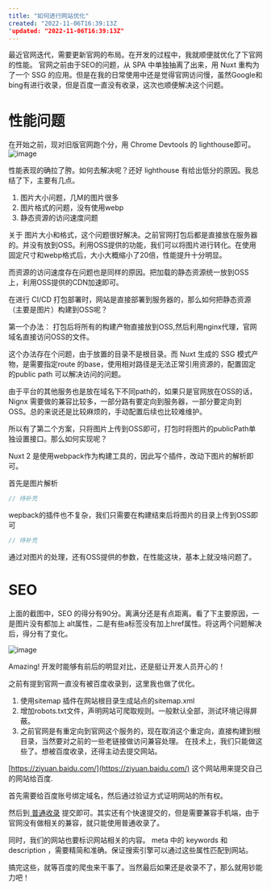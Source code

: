 ```yaml
---
title: "如何进行网站优化"
created: "2022-11-06T16:39:13Z
"updated: "2022-11-06T16:39:13Z"
---
```

最近官网迭代，需要更新官网的布局。在开发的过程中，我就顺便就优化了下官网的性能。
官网之前由于SEO的问题，从 SPA 中单独抽离了出来，用 Nuxt 重构为了一个 SSG 的应用。但是在我的日常使用中还是觉得官网访问慢，虽然Google和bing有进行收录，但是百度一直没有收录，这次也顺便解决这个问题。
# 性能问题
在开始之前，现对旧版官网跑个分，用 Chrome Devtools 的 lighthouse即可。
![image](https://user-images.githubusercontent.com/26271337/200182961-85550e82-2f83-4ab2-92a6-487d3d026aea.png)

性能表现的确拉了胯。如何去解决呢？还好 lighthouse 有给出低分的原因。我总结了下，主要有几点。
1. 图片大小问题，几M的图片很多
2. 图片格式的问题，没有使用webp
3. 静态资源的访问速度问题

关于 图片大小和格式，这个问题很好解决。之前官网打包后都是直接放在服务器的。并没有放到OSS。利用OSS提供的功能，我们可以将图片进行转化。在使用固定尺寸和webp格式后，大小大概缩小了20倍，性能提升十分明显。

而资源的访问速度存在问题也是同样的原因。把加载的静态资源统一放到OSS上，利用OSS提供的CDN加速即可。

在进行 CI/CD 打包部署时，网站是直接部署到服务器的，那么如何把静态资源（主要是图片）构建到OSS呢？

第一个办法： 打包后将所有的构建产物直接放到OSS,然后利用nginx代理，官网域名直接访问OSS的文件。

这个办法存在个问题，由于放置的目录不是根目录。而 Nuxt 生成的 SSG 模式产物，是需要指定route 的base，使用相对路径是无法正常引用资源的，配置固定的public path 可以解决访问的问题。

由于平台的其他服务也是放在域名下不同path的，如果只是官网放在OSS的话，Nignx 需要做的兼容比较多，一部分路有要定向到服务器，一部分要定向到OSS。总的来说还是比较麻烦的，手动配置后续也比较难维护。

所以有了第二个方案，只将图片上传到OSS即可，打包时将图片的publicPath单独设置接口。那么如何实现呢？

Nuxt 2 是使用webpack作为构建工具的，因此写个插件，改动下图片的解析即可。

首先是图片解析
```js
// 待补充
```
wepback的插件也不复杂，我们只需要在构建结束后将图片的目录上传到OSS即可
```js
// 待补充
```
通过对图片的处理，还有OSS提供的参数，在性能这块，基本上就没啥问题了。
# SEO

上面的截图中，SEO 的得分有90分。离满分还是有点距离。看了下主要原因，一是图片没有都加上 alt属性，二是有些a标签没有加上href属性。将这两个问题解决后，得分有了变化。

![image](https://user-images.githubusercontent.com/26271337/200182990-bb0b8f7c-2136-4e51-8b8b-a404c15969be.png)

Amazing! 开发时能够有前后的明显对比，还是挺让开发人员开心的！

之前有提到官网一直没有被百度收录到，这里我也做了优化。
1. 使用sitemap 插件在网站根目录生成站点的sitemap.xml
2. 增加robots.txt文件，声明网站可爬取规则。一般默认全部，测试环境记得屏蔽。
3. 之前官网是有重定向到官网这个服务的，现在取消这个重定向，直接构建到根目录，当然要对之前的一些老链接做访问兼容处理。
在技术上，我们只能做这些了。想被百度收录，还得主动去提交网站。

[https://ziyuan.baidu.com/](https://ziyuan.baidu.com/) 这个网站用来提交自己的网站给百度.

首先需要给百度账号绑定域名，然后通过验证方式证明网站的所有权。

然后到[ 普通收录]( https://ziyuan.baidu.com/linksubmit/index ) 提交即可。其实还有个快速提交的，但是需要兼容手机端，由于官网没有做相关的兼容，就只能使用普通收录了。

同时，我们的网站也要标识网站相关的内容。 meta 中的 keywords 和 description ，需要精简和准确。保证搜索引擎可以通过这些属性匹配到网站。

搞完这些，就等百度的爬虫来干事了。当然最后如果还是收录不了，那么就用钞能力吧！